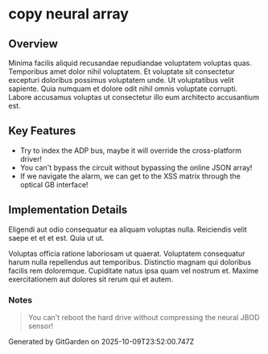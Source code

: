 # copy neural array

## Overview
Minima facilis aliquid recusandae repudiandae voluptatem voluptas quas. Temporibus amet dolor nihil voluptatem. Et voluptate sit consectetur excepturi doloribus possimus voluptatem unde. Ut voluptatibus velit sapiente. Quia numquam et dolore odit nihil omnis voluptate corrupti. Labore accusamus voluptas ut consectetur illo eum architecto accusantium est.

## Key Features
- Try to index the ADP bus, maybe it will override the cross-platform driver!
- You can't bypass the circuit without bypassing the online JSON array!
- If we navigate the alarm, we can get to the XSS matrix through the optical GB interface!

## Implementation Details
Eligendi aut odio consequatur ea aliquam voluptas nulla. Reiciendis velit saepe et et et est. Quia ut ut.
 Voluptas officia ratione laboriosam ut quaerat. Voluptatem consequatur harum nulla repellendus aut temporibus. Distinctio magnam qui doloribus facilis rem doloremque. Cupiditate natus ipsa quam vel nostrum et. Maxime exercitationem aut dolores sit rerum qui et autem.

### Notes
> You can't reboot the hard drive without compressing the neural JBOD sensor!

Generated by GitGarden on 2025-10-09T23:52:00.747Z